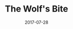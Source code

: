 ---
layout: showcase
title: "The Wolf's Bite"
windows: http://store.steampowered.com/app/656040/The_Wolfs_Bite/
mac: http://store.steampowered.com/app/656040/The_Wolfs_Bite/
steam: http://store.steampowered.com/app/656040/The_Wolfs_Bite/
website: http://www.thewolfsbite.com/
itch: https://ericmbernier.itch.io/the-wolfs-bite
date: "2017-07-28"
---